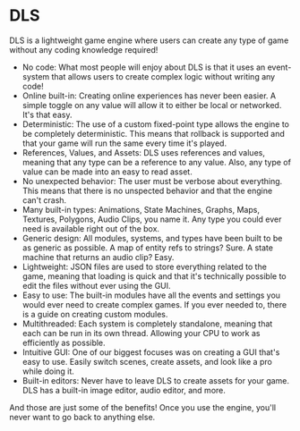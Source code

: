 # DLS

DLS is a lightweight game engine where users can create any type of game without any coding knowledge required!

- No code: What most people will enjoy about DLS is that it uses an event-system that allows users to create complex logic without writing any code!
- Online built-in: Creating online experiences has never been easier. A simple toggle on any value will allow it to either be local or networked. It's that easy.
- Deterministic: The use of a custom fixed-point type allows the engine to be completely deterministic. This means that rollback is supported and that your game will run the same every time it's played.
- References, Values, and Assets: DLS uses references and values, meaning that any type can be a reference to any value. Also, any type of value can be made into an easy to read asset.
- No unexpected behavior: The user must be verbose about everything. This means that there is no unspected behavior and that the engine can't crash.
- Many built-in types: Animations, State Machines, Graphs, Maps, Textures, Polygons, Audio Clips, you name it. Any type you could ever need is available right out of the box.
- Generic design: All modules, systems, and types have been built to be as generic as possible. A map of entity refs to strings? Sure. A state machine that returns an audio clip? Easy.
- Lightweight: JSON files are used to store everything related to the game, meaning that loading is quick and that it's technically possible to edit the files without ever using the GUI.
- Easy to use: The built-in modules have all the events and settings you would ever need to create complex games. If you ever needed to, there is a guide on creating custom modules.
- Multithreaded: Each system is completely standalone, meaning that each can be run in its own thread. Allowing your CPU to work as efficiently as possible.
- Intuitive GUI: One of our biggest focuses was on creating a GUI that's easy to use. Easily switch scenes, create assets, and look like a pro while doing it.
- Built-in editors: Never have to leave DLS to create assets for your game. DLS has a built-in image editor, audio editor, and more.

And those are just some of the benefits! Once you use the engine, you'll never want to go back to anything else.
